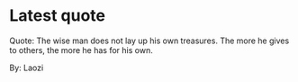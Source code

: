 # Latest quote 

Quote: The wise man does not lay up his own treasures. The more he gives to others, the more he has for his own. 

By: Laozi
